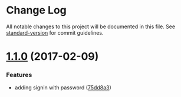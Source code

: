 # Change Log

All notable changes to this project will be documented in this file. See [standard-version](https://github.com/conventional-changelog/standard-version) for commit guidelines.

<a name="1.1.0"></a>
# [1.1.0](https://github.com/adjohnson916/firedux/compare/v1.0.0...v1.1.0) (2017-02-09)


### Features

* adding signin with password ([75dd8a3](https://github.com/adjohnson916/firedux/commit/75dd8a3))
